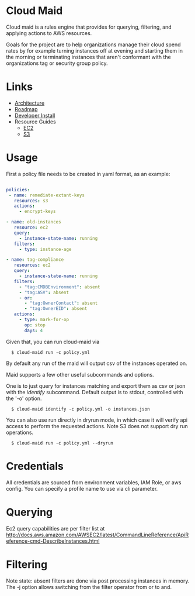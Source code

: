 # Cloud Maid

Cloud maid is a rules engine that provides for querying, filtering,
and applying actions to AWS resources.

Goals for the project are to help organizations manage their cloud
spend rates by for example turning instances off at evening and
starting them in the morning or terminating instances that aren't
conformant with the organizations tag or security group policy.


# Links

- [Architecture](docs/architecture.md)
- [Roadmap](docs/roadmap.md)
- [Developer Install](docs/developer.md)
- Resource Guides
  - [EC2](docs/ec2.md)
  - [S3](docs/s3.md)
 

# Usage

First a policy file needs to be created in yaml format, as an example:


```yaml

policies:
 - name: remediate-extant-keys
   resources: s3
   actions:
     - encrypt-keys

- name: old-instances
   resource: ec2
   query:
     - instance-state-name: running
   filters:
     - type: instance-age

- name: tag-compliance
   resources: ec2
   query:
     - instance-state-name: running
   filters:
     - "tag:CMDBEnvironment": absent
     - "tag:ASV": absent
     - or:
       - "tag:OwnerContact": absent
   	   - "tag:OwnerEID": absent
   actions:
     - type: mark-for-op
       op: stop
       days: 4

```

Given that, you can run cloud-maid via

```
  $ cloud-maid run -c policy.yml
```
By default any run of the maid will output csv of the instances operated on.


Maid supports a few other useful subcommands and options.

One is to just query for instances matching and export them as csv or json with
the *identify* subcommand. Default output is to stdout, controlled with the
'-o' option.

```
  $ cloud-maid identify -c policy.yml -o instances.json
```

You can also use run directly in dryrun mode, in which case it will verify api
access to perform the requested actions. Note S3 does not support dry run operations.


```
  $ cloud-maid run -c policy.yml --dryrun
```


# Credentials

All credentials are sourced from environment variables, IAM Role, or aws config. You
can specify a profile name to use via cli parameter.

# Querying

Ec2 query capabilities are per filter list at
http://docs.aws.amazon.com/AWSEC2/latest/CommandLineReference/ApiReference-cmd-DescribeInstances.html

# Filtering

Note state: absent filters are done via post processing instances in
memory. The -j option allows switching from the filter operator from
or to and.




  




